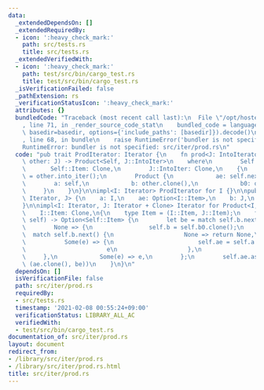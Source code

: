 ```yaml
---
data:
  _extendedDependsOn: []
  _extendedRequiredBy:
  - icon: ':heavy_check_mark:'
    path: src/tests.rs
    title: src/tests.rs
  _extendedVerifiedWith:
  - icon: ':heavy_check_mark:'
    path: test/src/bin/cargo_test.rs
    title: test/src/bin/cargo_test.rs
  _isVerificationFailed: false
  _pathExtension: rs
  _verificationStatusIcon: ':heavy_check_mark:'
  attributes: {}
  bundledCode: "Traceback (most recent call last):\n  File \"/opt/hostedtoolcache/Python/3.9.5/x64/lib/python3.9/site-packages/onlinejudge_verify/documentation/build.py\"\
    , line 71, in _render_source_code_stat\n    bundled_code = language.bundle(stat.path,\
    \ basedir=basedir, options={'include_paths': [basedir]}).decode()\n  File \"/opt/hostedtoolcache/Python/3.9.5/x64/lib/python3.9/site-packages/onlinejudge_verify/languages/user_defined.py\"\
    , line 68, in bundle\n    raise RuntimeError('bundler is not specified: {}'.format(path.as_posix()))\n\
    RuntimeError: bundler is not specified: src/iter/prod.rs\n"
  code: "pub trait ProdIterator: Iterator {\n    fn prod<J: IntoIterator>(mut self,\
    \ other: J) -> Product<Self, J::IntoIter>\n    where\n        Self: Sized,\n \
    \       Self::Item: Clone,\n        J::IntoIter: Clone,\n    {\n        let other\
    \ = other.into_iter();\n        Product {\n            ae: self.next(),\n    \
    \        a: self,\n            b: other.clone(),\n            b0: other,\n   \
    \     }\n    }\n}\n\nimpl<I: Iterator> ProdIterator for I {}\n\npub struct Product<I:\
    \ Iterator, J> {\n    a: I,\n    ae: Option<I::Item>,\n    b: J,\n    b0: J,\n\
    }\n\nimpl<I: Iterator, J: Iterator + Clone> Iterator for Product<I, J>\nwhere\n\
    \    I::Item: Clone,\n{\n    type Item = (I::Item, J::Item);\n    fn next(&mut\
    \ self) -> Option<Self::Item> {\n        let be = match self.b.next() {\n    \
    \        None => {\n                self.b = self.b0.clone();\n              \
    \  match self.b.next() {\n                    None => return None,\n         \
    \           Some(e) => {\n                        self.ae = self.a.next();\n \
    \                       e\n                    },\n                }\n       \
    \     },\n            Some(e) => e,\n        };\n        self.ae.as_ref().map(|ae|\
    \ (ae.clone(), be))\n    }\n}\n"
  dependsOn: []
  isVerificationFile: false
  path: src/iter/prod.rs
  requiredBy:
  - src/tests.rs
  timestamp: '2021-02-08 00:55:24+09:00'
  verificationStatus: LIBRARY_ALL_AC
  verifiedWith:
  - test/src/bin/cargo_test.rs
documentation_of: src/iter/prod.rs
layout: document
redirect_from:
- /library/src/iter/prod.rs
- /library/src/iter/prod.rs.html
title: src/iter/prod.rs
---
```

